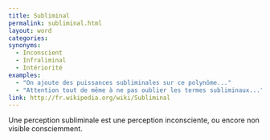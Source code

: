 ```yaml
---
title: Subliminal
permalink: subliminal.html
layout: word
categories:
synonyms:
  - Inconscient
  - Infraliminal
  - Intériorité
examples:
  - "On ajoute des puissances subliminales sur ce polynôme..."
  - "Attention tout de même à ne pas oublier les termes subliminaux..."
link: http://fr.wikipedia.org/wiki/Subliminal
---
```


Une perception subliminale est une perception inconsciente, ou encore non visible consciemment.

